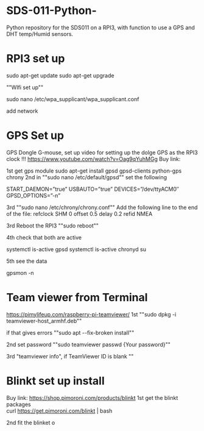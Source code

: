 # SDS-011-Python-
Python repository for the SDS011 on a RPI3, with function to use a GPS and DHT temp/Humid sensors. 






# RPI3 set up 

sudo apt-get update
sudo apt-get upgrade



""WIfi set up"" 

sudo nano /etc/wpa_supplicant/wpa_supplicant.conf

add network





# GPS Set up 
GPS Dongle G-mouse, set up video for setting up the dolge GPS as the RPI3 clock !!!
https://www.youtube.com/watch?v=Oag9qYuhMGg
Buy link:

1st get gps module
sudo apt-get install gpsd gpsd-clients python-gps chrony
2nd  in ""sudo nano /etc/default/gpsd"" set the following
 
START_DAEMON=”true”
USBAUTO=”true”
DEVICES=”/dev/ttyACM0″
GPSD_OPTIONS=”-n”

3rd ""sudo nano /etc/chrony/chrony.conf"" Add the following line to the end of the file:
refclock SHM 0 offset 0.5 delay 0.2 refid NMEA

3rd Reboot the RPI3 ""sudo reboot""

4th  check that both are active

systemctl is-active gpsd
systemctl is-active chronyd
su

5th see the data

gpsmon -n




# Team viewer from Terminal 
https://pimylifeup.com/raspberry-pi-teamviewer/
1st  ""sudo dpkg -i teamviewer-host_armhf.deb""

if that gives errors ""sudo apt --fix-broken install""

2nd set password ""sudo teamviewer passwd  {Your password}""


3rd "teamviewer info", if  TeamViewer ID is blank ""



# Blinkt set up install
Buy link: https://shop.pimoroni.com/products/blinkt
1st get the blinkt packages  
curl https://get.pimoroni.com/blinkt | bash

2nd fit the blinket o

